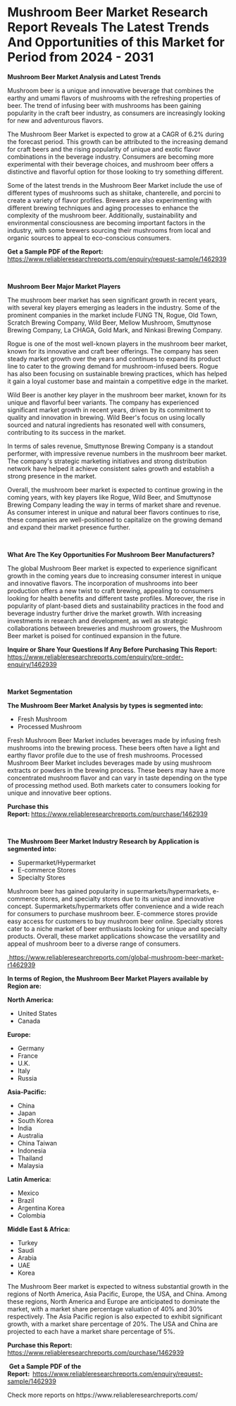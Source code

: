 <p><h1>Mushroom Beer Market Research Report Reveals The Latest Trends And Opportunities of this Market for Period from 2024 - 2031</h1></p><p><strong>Mushroom Beer Market Analysis and Latest Trends</strong></p>
<p><p>Mushroom beer is a unique and innovative beverage that combines the earthy and umami flavors of mushrooms with the refreshing properties of beer. The trend of infusing beer with mushrooms has been gaining popularity in the craft beer industry, as consumers are increasingly looking for new and adventurous flavors.</p><p>The Mushroom Beer Market is expected to grow at a CAGR of 6.2% during the forecast period. This growth can be attributed to the increasing demand for craft beers and the rising popularity of unique and exotic flavor combinations in the beverage industry. Consumers are becoming more experimental with their beverage choices, and mushroom beer offers a distinctive and flavorful option for those looking to try something different.</p><p>Some of the latest trends in the Mushroom Beer Market include the use of different types of mushrooms such as shiitake, chanterelle, and porcini to create a variety of flavor profiles. Brewers are also experimenting with different brewing techniques and aging processes to enhance the complexity of the mushroom beer. Additionally, sustainability and environmental consciousness are becoming important factors in the industry, with some brewers sourcing their mushrooms from local and organic sources to appeal to eco-conscious consumers.</p></p>
<p><strong>Get a Sample PDF of the Report:&nbsp;</strong> <a href="https://www.reliableresearchreports.com/enquiry/request-sample/1462939">https://www.reliableresearchreports.com/enquiry/request-sample/1462939</a></p>
<p>&nbsp;</p>
<p><strong>Mushroom Beer Major Market Players</strong></p>
<p><p>The mushroom beer market has seen significant growth in recent years, with several key players emerging as leaders in the industry. Some of the prominent companies in the market include FUNG TN, Rogue, Old Town, Scratch Brewing Company, Wild Beer, Mellow Mushroom, Smuttynose Brewing Company, La CHAGA, Gold Mark, and Ninkasi Brewing Company.</p><p>Rogue is one of the most well-known players in the mushroom beer market, known for its innovative and craft beer offerings. The company has seen steady market growth over the years and continues to expand its product line to cater to the growing demand for mushroom-infused beers. Rogue has also been focusing on sustainable brewing practices, which has helped it gain a loyal customer base and maintain a competitive edge in the market.</p><p>Wild Beer is another key player in the mushroom beer market, known for its unique and flavorful beer variants. The company has experienced significant market growth in recent years, driven by its commitment to quality and innovation in brewing. Wild Beer's focus on using locally sourced and natural ingredients has resonated well with consumers, contributing to its success in the market.</p><p>In terms of sales revenue, Smuttynose Brewing Company is a standout performer, with impressive revenue numbers in the mushroom beer market. The company's strategic marketing initiatives and strong distribution network have helped it achieve consistent sales growth and establish a strong presence in the market.</p><p>Overall, the mushroom beer market is expected to continue growing in the coming years, with key players like Rogue, Wild Beer, and Smuttynose Brewing Company leading the way in terms of market share and revenue. As consumer interest in unique and natural beer flavors continues to rise, these companies are well-positioned to capitalize on the growing demand and expand their market presence further.</p></p>
<p>&nbsp;</p>
<p><strong>What Are The Key Opportunities For Mushroom Beer Manufacturers?</strong></p>
<p><p>The global Mushroom Beer market is expected to experience significant growth in the coming years due to increasing consumer interest in unique and innovative flavors. The incorporation of mushrooms into beer production offers a new twist to craft brewing, appealing to consumers looking for health benefits and different taste profiles. Moreover, the rise in popularity of plant-based diets and sustainability practices in the food and beverage industry further drive the market growth. With increasing investments in research and development, as well as strategic collaborations between breweries and mushroom growers, the Mushroom Beer market is poised for continued expansion in the future.</p></p>
<p><strong>Inquire or Share Your Questions If Any Before Purchasing This Report:</strong> <a href="https://www.reliableresearchreports.com/enquiry/pre-order-enquiry/1462939">https://www.reliableresearchreports.com/enquiry/pre-order-enquiry/1462939</a></p>
<p>&nbsp;</p>
<p><strong>Market Segmentation</strong></p>
<p><strong>The Mushroom Beer Market Analysis by types is segmented into:</strong></p>
<p><ul><li>Fresh Mushroom</li><li>Processed Mushroom</li></ul></p>
<p><p>Fresh Mushroom Beer Market includes beverages made by infusing fresh mushrooms into the brewing process. These beers often have a light and earthy flavor profile due to the use of fresh mushrooms. Processed Mushroom Beer Market includes beverages made by using mushroom extracts or powders in the brewing process. These beers may have a more concentrated mushroom flavor and can vary in taste depending on the type of processing method used. Both markets cater to consumers looking for unique and innovative beer options.</p></p>
<p><strong>Purchase this Report:&nbsp;</strong><a href="https://www.reliableresearchreports.com/purchase/1462939">https://www.reliableresearchreports.com/purchase/1462939</a></p>
<p>&nbsp;</p>
<p><strong>The Mushroom Beer Market Industry Research by Application is segmented into:</strong></p>
<p><ul><li>Supermarket/Hypermarket</li><li>E-commerce Stores</li><li>Specialty Stores</li></ul></p>
<p><p>Mushroom beer has gained popularity in supermarkets/hypermarkets, e-commerce stores, and specialty stores due to its unique and innovative concept. Supermarkets/hypermarkets offer convenience and a wide reach for consumers to purchase mushroom beer. E-commerce stores provide easy access for customers to buy mushroom beer online. Specialty stores cater to a niche market of beer enthusiasts looking for unique and specialty products. Overall, these market applications showcase the versatility and appeal of mushroom beer to a diverse range of consumers.</p></p>
<p><a href="https://www.reliableresearchreports.com/global-mushroom-beer-market-r1462939">&nbsp;https://www.reliableresearchreports.com/global-mushroom-beer-market-r1462939</a></p>
<p><strong>In terms of Region, the Mushroom Beer Market Players available by Region are:</strong></p>
<p>
    <p> <strong> North America: </strong>
        <ul>
            <li>United States</li>
            <li>Canada</li>
        </ul>
        </p> 
    <p> <strong> Europe: </strong>
        <ul>
            <li>Germany</li>
            <li>France</li>
            <li>U.K.</li>
            <li>Italy</li>
            <li>Russia</li>
        </ul>
        </p> 
    <p> <strong> Asia-Pacific: </strong>
        <ul>
            <li>China</li>
            <li>Japan</li>
            <li>South Korea</li>
            <li>India</li>
            <li>Australia</li>
            <li>China Taiwan</li>
            <li>Indonesia</li>
            <li>Thailand</li>
            <li>Malaysia</li>
        </ul>
        </p> 
    <p> <strong> Latin America: </strong>
        <ul>
            <li>Mexico</li>
            <li>Brazil</li>
            <li>Argentina Korea</li>
            <li>Colombia</li>
        </ul>
        </p> 
    <p> <strong> Middle East & Africa: </strong>
        <ul>
            <li>Turkey</li>
            <li>Saudi</li>
            <li>Arabia</li>
            <li>UAE</li>
            <li>Korea</li>
        </ul>
    </p>
    </p>
<p><p>The Mushroom Beer market is expected to witness substantial growth in the regions of North America, Asia Pacific, Europe, the USA, and China. Among these regions, North America and Europe are anticipated to dominate the market, with a market share percentage valuation of 40% and 30% respectively. The Asia Pacific region is also expected to exhibit significant growth, with a market share percentage of 20%. The USA and China are projected to each have a market share percentage of 5%.</p></p>
<p><strong>Purchase this Report: </strong><a href="https://www.reliableresearchreports.com/purchase/1462939">https://www.reliableresearchreports.com/purchase/1462939</a></p>
<p>&nbsp;<strong>Get a Sample PDF of the Report:&nbsp;&nbsp;</strong><a href="https://www.reliableresearchreports.com/enquiry/request-sample/1462939">https://www.reliableresearchreports.com/enquiry/request-sample/1462939</a></p>
<p><strong></strong></p>
<p>Check more reports on https://www.reliableresearchreports.com/</p>